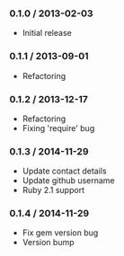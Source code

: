 ### 0.1.0 / 2013-02-03 ###

* Initial release

### 0.1.1 / 2013-09-01 ###

* Refactoring

### 0.1.2 / 2013-12-17 ###

* Refactoring
* Fixing 'require' bug

### 0.1.3 / 2014-11-29 ###

* Update contact details
* Update github username
* Ruby 2.1 support

### 0.1.4 / 2014-11-29 ###
* Fix gem version bug
* Version bump
